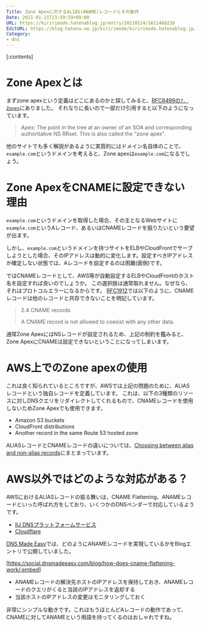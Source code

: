 ```yaml
---
Title: Zone Apexに対するALIAS(ANAME)レコードとその動作
Date: 2021-01-21T23:59:59+09:00
URL: https://kiririmode.hatenablog.jp/entry/20210124/1611468228
EditURL: https://blog.hatena.ne.jp/kiririmode/kiririmode.hatenablog.jp/atom/entry/26006613682375438
Category:
- dns
---
```


[:contents]

# Zone Apexとは

まずzone apexという定義はどこにあるのかと探してみると、[RFC8499の`7. Zones`](https://tools.ietf.org/html/rfc8499)にありました。 それなりに長いので一部だけ引用すると以下のようになっています。

> Apex: The point in the tree at an owner of an SOA and corresponding authoritative NS RRset.  This is also called the "zone apex".

他のサイトでも多く解説があるように実質的にはドメイン名自体のことで、`example.com`というドメインを考えると、Zone apexは`example.com`になるでしょう。

# Zone ApexをCNAMEに設定できない理由

`example.com`というドメインを取得した場合、その主となるWebサイトに`example.com`というAレコード、あるいはCNAMEレコードを振りたいという要望が出ます。

しかし、`example.com`というドメインを持つサイトをELBやCloudFrontでサーブしようとした場合、そのIPアドレスは動的に変化します。設定すべきIPアドレスか確定しない状態では、Aレコードを設定するのは困難(面倒)です。

ではCNAMEレコードとして、AWS等が自動設定するELBやCloudFrontのホスト名を設定すれば良いのでしょうか。
この選択肢は通常取れません。なぜなら、それはプロトコルエラーになるからです。
[RFC1912](https://tools.ietf.org/html/rfc1912)では以下のように、CNAMEレコードは他のレコードと共存できないことを明記しています。

> 2.4 CNAME records
> 
> A CNAME record is not allowed to coexist with any other data. 

通常Zone ApexにはNSレコードが設定されるため、上記の制約を鑑みると、Zone ApexにCNAMEは設定できないということになってしまいます。

# AWS上でのZone apexの使用

これは良く知られているところですが、AWSでは上記の問題のために、ALIASレコードという独自レコードを定義しています。
これは、以下の3種類のリソースに対しDNSクエリをリダイレクトしてくれるもので、CNAMEレコードを使用しないためZone Apexでも使用できます。

- Amazon S3 buckets
- CloudFront distributions
- Another record in the same Route 53 hosted zone

ALIASレコードとCNAMEレコードの違いについては、[Choosing between alias and non-alias records](https://docs.aws.amazon.com/Route53/latest/DeveloperGuide/resource-record-sets-choosing-alias-non-alias.html)にまとまっています。

# AWS以外ではどのような対応がある？

AWSにおけるALIASレコードの振る舞いは、CNAME Flattening、ANAMEレコードといった呼ばれ方をしており、いくつかのDNSベンダーで対応しているようです。

- [IIJ DNSプラットフォームサービス](https://manual.iij.jp/dpf/help/19632180.html)
- [Cloudflare](https://blog.cloudflare.com/introducing-cname-flattening-rfc-compliant-cnames-at-a-domains-root/)

[DNS Made Easy](https://dnsmadeeasy.com/)では、どのようにANAMEレコードを実現しているかをBlogエントリで公開していました。

[https://social.dnsmadeeasy.com/blog/how-does-cname-flattening-work/:embed]

- ANAMEレコードの解決先ホストのIPアドレスを保持しておき、ANAMEレコードのクエリがくると当該のIPアドレスを返却する
- 当該ホストのIPアドレスの変更はモニタリングしておく

非常にシンプルな動きです。これはもうほとんどAレコードの動作であって、CNAMEに対してANAMEという用語を持ってくるのはおしゃれですね。
